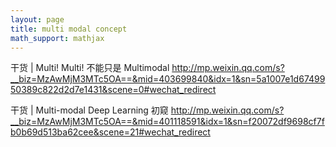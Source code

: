 ```yaml
---
layout: page
title: multi modal concept
math_support: mathjax
---
```



干货 | Multi! Multi! 不能只是 Multimodal 
http://mp.weixin.qq.com/s?__biz=MzAwMjM3MTc5OA==&mid=403699840&idx=1&sn=5a1007e1d6749950389c822d2d7e1431&scene=0#wechat_redirect

干货 | Multi-modal Deep Learning 初窥 
http://mp.weixin.qq.com/s?__biz=MzAwMjM3MTc5OA==&mid=401118591&idx=1&sn=f20072df9698cf7fb0b69d513ba62cee&scene=21#wechat_redirect


